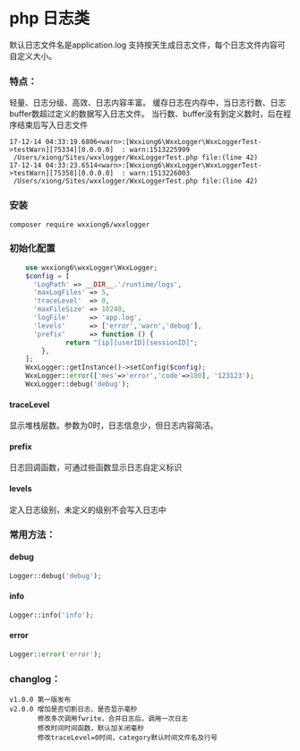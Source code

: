 php 日志类 
====
默认日志文件名是application.log
支持按天生成日志文件，每个日志文件内容可自定义大小。

### 特点：
轻量、日志分级、高效、日志内容丰富。
缓存日志在内存中，当日志行数、日志buffer数超过定义的数据写入日志文件。
当行数、buffer没有到定义数时，后在程序结束后写入日志文件

```
17-12-14 04:33:19.6806<warn>:[Wxxiong6\WxxLogger\WxxLoggerTest->testWarn][75334][0.0.0.0]  : warn:1513225999  
 /Users/xiong/Sites/wxxlogger/WxxLoggerTest.php file:(line 42)
17-12-14 04:33:23.6514<warn>:[Wxxiong6\WxxLogger\WxxLoggerTest->testWarn][75358][0.0.0.0]  : warn:1513226003  
 /Users/xiong/Sites/wxxlogger/WxxLoggerTest.php file:(line 42)
```

### 安装

```
composer require wxxiong6/wxxlogger
```
### 初始化配置
```PHP
    use wxxiong6\wxxLogger\WxxLogger;
    $config = [
      'LogPath' => __DIR__.'/runtime/logs',
      'maxLogFiles' => 5,
      'traceLevel'  => 0,
      'maxFileSize' => 10240,
      'logFile'     => 'app.log',
      'levels'      => ['error','warn','debug'],
      'prefix'      => function () {
              return "[ip][userID][sessionID]";
        },
    ];
    WxxLogger::getInstance()->setConfig($config);
    WxxLogger::error(['mes'=>'error','code'=>100], '123123');
    WxxLogger::debug('debug');
```
#### traceLevel
   显示堆栈层数。参数为0时，日志信息少，但日志内容简洁。
#### prefix 
   日志回调函数，可通过些函数显示日志自定义标识
#### levels
   定入日志级别，未定义的级别不会写入日志中


### 常用方法：

####  debug
```PHP
Logger::debug('debug');
```
####  info
```PHP
Logger::info('info');
```
####  error
```PHP
Logger::error('error');
```
### changlog：
    v1.0.0 第一版发布
    v2.0.0 增加是否切割日志、是否显示毫秒
           修改多次调用fwrite，合并日志后，调用一次日志
           修改时间时间函数，默认加关闭毫秒
           修改traceLevel=0时间，category默认时间文件名及行号
